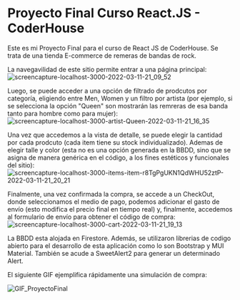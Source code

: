 # Proyecto Final Curso React.JS - CoderHouse

Este es mi Proyecto Final para el curso de React JS de CoderHouse. Se trata de una tienda E-commerce de remeras de bandas de rock.

La navegavilidad de este sitio permite entrar a una página principal:
![screencapture-localhost-3000-2022-03-11-21_09_52](https://user-images.githubusercontent.com/84106998/157994457-b62dc865-91ee-4d18-a746-788f53c2d653.png)


Luego, se puede acceder a una opción de filtrado de prodcutos por categoría, eligiendo entre Men, Women y un filtro por artista (por ejemplo, si se selecciona la opción "Queen" son mostrarán las remreras de esa banda tanto para hombre como para mujer):
![screencapture-localhost-3000-artist-Queen-2022-03-11-21_16_35](https://user-images.githubusercontent.com/84106998/157994754-623c656d-4bee-486a-8b2d-bc679ec0b6d4.jpeg)

Una vez que accedemos a la vista de detalle, se puede elegir la cantidad por cada prodcuto (cada item tiene su stock individualizado). Ademas de elegir talle y color (esta no es una opción generada en la BBDD, sino que se asigna de manera genérica en el código, a los fines estéticos y funcionales del sitio):
![screencapture-localhost-3000-items-item-r8TgPgUKN1QdWHU52ztP-2022-03-11-21_20_21](https://user-images.githubusercontent.com/84106998/157994955-2950794f-343d-4a99-8d1f-a1c78b40c5cd.jpeg)

Finalmente, una vez confirmada la compra, se accede a un CheckOut, donde seleccionamos el medio de pago, podemos adicionar el gasto de envío (esto modifica el precio final en tiempo real) y, finalmente, accedemos al formulario de envío para obtener el código de compra:
![screencapture-localhost-3000-cart-2022-03-11-21_19_13](https://user-images.githubusercontent.com/84106998/157994887-95f06d97-f921-450c-9eb3-3e55c3a0aace.jpeg)

La BBDD esta alojada en Firestore. Además, se utilizaron librerias de codigo abierto para el desarrollo de esta aplicación como lo son Bootstrap y MUI Material. También se acude a SweetAlert2 para generar un determinado Alert.

El siguiente GIF ejemplifica rápidamente una simulación de compra:

![GIF_ProyectoFinal](https://user-images.githubusercontent.com/84106998/158276372-1ed071e7-93c6-4321-96bc-63efd6f30e25.gif)


